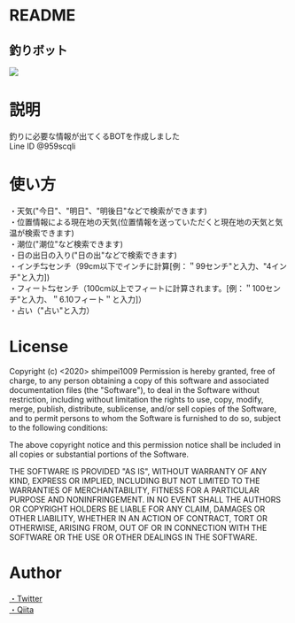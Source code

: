 # README

## 釣りボット
<img src="https://user-images.githubusercontent.com/61723950/80014485-5545e580-850b-11ea-99ea-b114e94adca4.jpeg">

# 説明
釣りに必要な情報が出てくるBOTを作成しました<br>
Line ID @959scqli
# 使い方
・天気("今日"、"明日"、"明後日"などで検索ができます)<br>
・位置情報による現在地の天気(位置情報を送っていただくと現在地の天気と気温が検索できます)<br>
・潮位("潮位"など検索できます)<br>
・日の出日の入り("日の出"などで検索できます)<br>
・インチ⇆センチ（99cm以下でインチに計算[例：＂99センチ"と入力、"4インチ"と入力])<br>
・フィート⇆センチ（100cm以上でフィートに計算されます。[例：＂100センチ"と入力、＂6.10フィート＂と入力]）<br>
・占い（"占い"と入力）

# License
Copyright (c) <2020> shimpei1009
Permission is hereby granted, free of charge, to any person obtaining a copy of this software and associated documentation files (the "Software"), to deal in the Software without restriction, including without limitation the rights to use, copy, modify, merge, publish, distribute, sublicense, and/or sell copies of the Software, and to permit persons to whom the Software is furnished to do so, subject to the following conditions:

The above copyright notice and this permission notice shall be included in all copies or substantial portions of the Software.

THE SOFTWARE IS PROVIDED "AS IS", WITHOUT WARRANTY OF ANY KIND, EXPRESS OR IMPLIED, INCLUDING BUT NOT LIMITED TO THE WARRANTIES OF MERCHANTABILITY, FITNESS FOR A PARTICULAR PURPOSE AND NONINFRINGEMENT. IN NO EVENT SHALL THE AUTHORS OR COPYRIGHT HOLDERS BE LIABLE FOR ANY CLAIM, DAMAGES OR OTHER LIABILITY, WHETHER IN AN ACTION OF CONTRACT, TORT OR OTHERWISE, ARISING FROM, OUT OF OR IN CONNECTION WITH THE SOFTWARE OR THE USE OR OTHER DEALINGS IN THE SOFTWARE.

#  Author
<a href="https://twitter.com/1009takaki">・Twitter</a><br>
<a href="https://qiita.com/shimpex">・Qiita</a>
